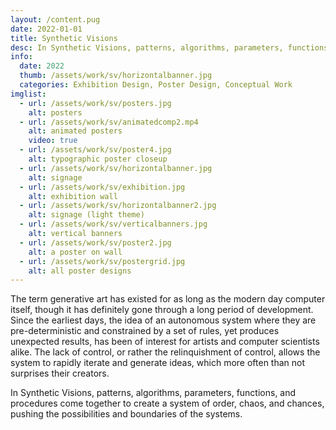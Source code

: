 ```yaml
---
layout: /content.pug
date: 2022-01-01
title: Synthetic Visions
desc: In Synthetic Visions, patterns, algorithms, parameters, functions, and procedures come together to create a system of order, chaos, and chances, pushing the possibilities and boundaries of the systems.
info:
  date: 2022
  thumb: /assets/work/sv/horizontalbanner.jpg
  categories: Exhibition Design, Poster Design, Conceptual Work
imglist:
  - url: /assets/work/sv/posters.jpg
    alt: posters
  - url: /assets/work/sv/animatedcomp2.mp4
    alt: animated posters
    video: true
  - url: /assets/work/sv/poster4.jpg
    alt: typographic poster closeup
  - url: /assets/work/sv/horizontalbanner.jpg
    alt: signage
  - url: /assets/work/sv/exhibition.jpg
    alt: exhibition wall
  - url: /assets/work/sv/horizontalbanner2.jpg
    alt: signage (light theme)
  - url: /assets/work/sv/verticalbanners.jpg
    alt: vertical banners
  - url: /assets/work/sv/poster2.jpg
    alt: a poster on wall
  - url: /assets/work/sv/postergrid.jpg
    alt: all poster designs
---
```

The term generative art has existed for as long as the modern day computer itself, though it has definitely gone through a long period of development. Since the earliest days, the idea of an autonomous system where they are pre-deterministic and constrained by a set of rules, yet produces unexpected results, has been of interest for artists and computer scientists alike. The lack of control, or rather the relinquishment of control, allows the system to rapidly iterate and generate ideas, which more often than not surprises their creators.

In Synthetic Visions, patterns, algorithms, parameters, functions, and procedures come together to create a system of order, chaos, and chances, pushing the possibilities and boundaries of the systems.